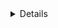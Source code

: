 <details>

#this is vue composition api project

## Project Setup cli
### npm install -g @vue/cli
### vue -V
### vue create smalllettername

##vetur package in vs code

</details>